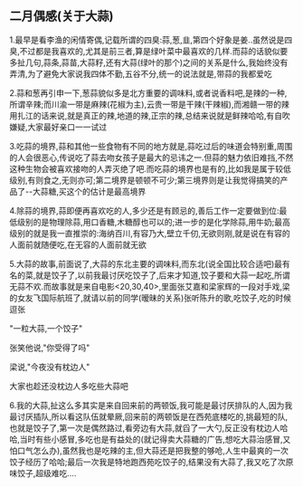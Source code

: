 ## 二月偶感(关于大蒜) ##


1.最早是看李渔的闲情寄偶,记载所谓的四臭:蒜,葱,韭,第四个好象是姜..虽然说是四臭,不过都是我喜欢的,尤其是前三者,算是绿叶菜中最喜欢的几样.而蒜的话貌似要多扯几句,蒜条,蒜苗,大蒜籽,还有大蒜(绿叶的那个)之间的关系是什么,我始终没有弄清,为了避免大家说我四体不勤,五谷不分,统一的说法就是,带蒜的我都爱吃
 
2.蒜和葱再引申一下,葱蒜貌似多是北方重要的调味料,或者说香料吧,是辣的一种,所谓辛辣;而川渝一带是麻辣(花椒为主),云贵一带是干辣(干辣椒),而湘赣一带的辣用扎江的话来说,就是真正的辣,地道的辣,正宗的辣,总结来说就是鲜辣哈哈,有自吹嫌疑,大家最好亲口一一试过
 
3.吃蒜的境界,蒜和其他一些食物有不同的地方就是,蒜吃过后的味道会特别重,周围的人会很恶心,传说吃了蒜去吻女孩子是最大的忌讳之一.但蒜的魅力依旧难挡,不然这种生物会被喜欢接吻的人弄灭绝了吧.而吃蒜的境界也是有的,比如我是属于较低级别,有则食之,无则亦可;第二境界是顿顿不可少;第三境界则是让我觉得搞笑的产品了--大蒜糖,买这个的估计是最高境界
 
4.除蒜的境界,蒜即便再喜欢吃的人,多少还是有顾忌的,善后工作一定要做到位:最低级别的是物理除蒜,用口香糖,木糖醇也可以的;进一步的是化学除蒜,用牛奶;最高级别的就是我一直推崇的:海纳百川,有容乃大,壁立千仞,无欲则刚,就是说在有容的人面前就随便吃,在无容的人面前就无欲
 
5.大蒜的故事,前面说了,大蒜的东北主要的调味料,而东北(说全国比较合适吧)最有名的菜,就是饺子了,以前我最讨厌吃饺子了,后来才知道,饺子要和大蒜一起吃,所谓无蒜不欢.而故事就是来自电影<20,30,40>,里面张艾嘉和梁家辉的一段对手戏,梁的女友飞国际航班了,就请以前的同学(暧昧的关系)张听陈升的歌,吃饺子,吃的时候逗张

"一粒大蒜,一个饺子"

张笑他说,"你受得了吗"

梁说,"今夜没有枕边人"

大家也趁还没枕边人多吃些大蒜吧
 
6.我的大蒜,扯这么多其实是来自回来前的两顿饭,我可能是最讨厌排队的人,因为我最讨厌插队,所以看这队伍就晕厥,回来前的两顿饭是在西苑底楼吃的,挑最短的队,也就是饺子了,第一次是偶然路过,看旁边有大蒜,就舀了一大勺,反正没有枕边人哈哈,当时有些小感冒,多吃也是有益处的(就记得卖大蒜糖的广告,想吃大蒜治感冒,又怕口气怎么办),虽然我也是吃辣的主,但大蒜还是把我整的够呛,人生中最爽的一次饺子经历了哈哈;最后一次我是特地跑西苑吃饺子的,结果没有大蒜了,我又吃了次原味饺子,超级难吃....